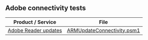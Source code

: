 ## Adobe connectivity tests

| Product / Service | File |
| -- | -- |
| [Adobe Reader updates](./ARMUpdate/) | [ARMUpdateConnectivity.psm1](./ARMUpdate/ARMUpdateConnectivity.psm1) |
